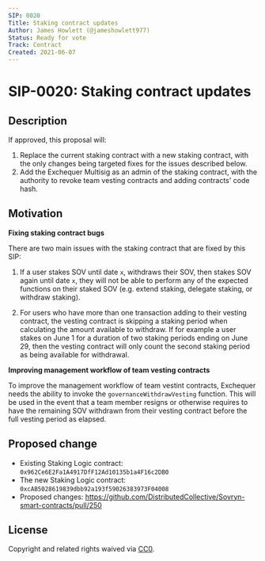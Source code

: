 ```yaml
---
SIP: 0020
Title: Staking contract updates
Author: James Howlett (@jameshowlett977)
Status: Ready for vote
Track: Contract
Created: 2021-06-07
---
```


# SIP-0020: Staking contract updates

## Description  

If approved, this proposal will:

1. Replace the current staking contract with a new staking contract, with the only changes being targeted fixes for the issues described below.
2. Add the Exchequer Multisig as an admin of the staking contract, with the authority to revoke team vesting contracts and adding contracts' code hash.

## Motivation  

**Fixing staking contract bugs**  

There are two main issues with the staking contract that are fixed by this SIP:

1. If a user stakes SOV until date `x`, withdraws their SOV, then stakes SOV again until date `x`, they will not be able to perform any of the expected functions on their staked SOV (e.g. extend staking, delegate staking, or withdraw staking).

2. For users who have more than one transaction adding to their vesting contract, the vesting contract is skipping a staking period when calculating the amount available to withdraw. If for example a user stakes on June 1 for a duration of two staking periods ending on June 29, then the vesting contract will only count the second staking period as being available for withdrawal.

**Improving management workflow of team vesting contracts**  

To improve the management workflow of team vestint contracts, Exchequer needs the ability to invoke the `governanceWithdrawVesting` function. This will be used in the event that a team member resigns or otherwise requires to have the remaining SOV withdrawn from their vesting contract before the full vesting period as elapsed.

## Proposed change  

- Existing Staking Logic contract: `0x962Ce6E2Fa1A4917DfF12Ad10135b1a4F16c2DB0`
- The new Staking Logic contract: `0xcAB5028619839dbb92a193f59026383973F04008`
- Proposed changes: https://github.com/DistributedCollective/Sovryn-smart-contracts/pull/250  

## License
Copyright and related rights waived via [CC0](https://creativecommons.org/publicdomain/zero/1.0/).